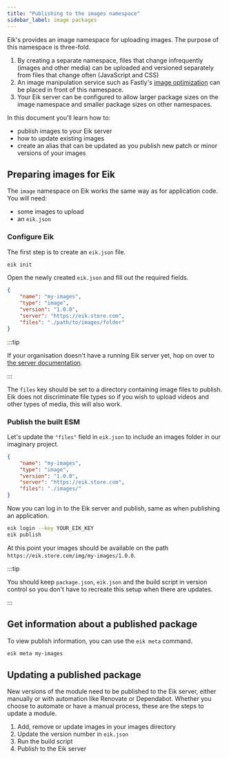 ```yaml
---
title: "Publishing to the images namespace"
sidebar_label: image packages
---
```


Eik's provides an image namespace for uploading images. 
The purpose of this namespace is three-fold. 

1. By creating a separate namespace, files that change infrequently (images and other media) can be uploaded and versioned separately from files that change often (JavaScript and CSS)
2. An image manipulation service such as Fastly's [image optimization](https://www.fastly.com/products/image-optimization) can be placed in front of this namespace.
3. Your Eik server can be configured to allow larger package sizes on the image namespace and smaller package sizes on other namespaces.

In this document you'll learn how to:

- publish images to your Eik server
- how to update existing images
- create an alias that can be updated as you publish new patch or minor versions of your images

## Preparing images for Eik

The `image` namespace on Eik works the same way as for application code. You will need:

- some images to upload
- an `eik.json`

### Configure Eik

The first step is to create an `eik.json` file.

```sh
eik init
```

Open the newly created `eik.json` and fill out the required fields.

```json
{
	"name": "my-images",
	"type": "image",
	"version": "1.0.0",
	"server": "https://eik.store.com",
	"files": "./path/to/images/folder"
}
```

:::tip

If your organisation doesn't have a running Eik server yet, hop on over to [the server documentation](/docs/server).

:::

The `files` key should be set to a directory containing image files to publish. Eik does not discriminate file types so if you wish to upload videos and other types of media, this will also work.

### Publish the built ESM

Let's update the `"files"` field in `eik.json` to include an images folder in our imaginary project.

```json
{
	"name": "my-images",
	"type": "image",
	"version": "1.0.0",
	"server": "https://eik.store.com",
	"files": "./images/"
}
```

Now you can log in to the Eik server and publish, same as when publishing an application.

```sh
eik login --key YOUR_EIK_KEY
eik publish
```

At this point your images should be available on the path `https://eik.store.com/img/my-images/1.0.0`.

:::tip

You should keep `package.json`, `eik.json` and the build script in version control so you don't have to recreate this setup when there are updates.

:::

## Get information about a published package

To view publish information, you can use the `eik meta` command.

```sh
eik meta my-images
```

## Updating a published package

New versions of the module need to be published to the Eik server, either manually or with automation like Renovate or Dependabot. Whether you choose to automate or have a manual process, these are the steps to update a module.

1. Add, remove or update images in your images directory
2. Update the version number in `eik.json`
3. Run the build script
4. Publish to the Eik server
